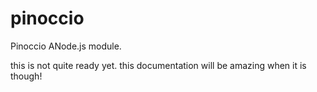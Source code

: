 pinoccio
=============
Pinoccio ANode.js module.

this is not quite ready yet. this documentation will be amazing when it is though! 
